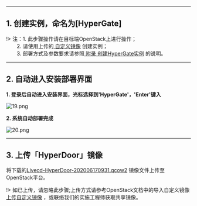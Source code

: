 

---
## 1. 创建实例，命名为[HyperGate] 

!> 注：1. 此步骤操作请在目标端OpenStack上进行操作；</br>
 &ensp; &ensp; &ensp;2. 请使用上传的[ 自定义镜像](https://pubs.vmware.com/vsphere-50/index.jsp?topic=%2Fcom.vmware.vsphere.vm_admin.doc_50%2FGUID-6C847F77-8CB2-4187-BD7F-E7D3D5BD897B.html)
 创建实例；</br>
 &ensp; &ensp; &ensp;3. 部署方式及参数要求请参照[ 附录 创建HyperGate实例](https://pubs.vmware.com/vsphere-50/index.jsp?topic=%2Fcom.vmware.vsphere.vm_admin.doc_50%2FGUID-6C847F77-8CB2-4187-BD7F-E7D3D5BD897B.html) 的说明。
 

---

## 2. 自动进入安装部署界面

**1. 登录后自动进入安装界面，光标选择到'HyperGate'，'Enter'键入**

![19.png](https://oneprocloud.oss-cn-beijing.aliyuncs.com/_images/standalone/aliyun/19.png" ':size=70%')

**2. 系统自动部署完成**

![20.png](https://oneprocloud.oss-cn-beijing.aliyuncs.com/_images/standalone/aliyun/20.png" ':size=70%')

----

## 3. 上传「HyperDoor」镜像

将下载的[Livecd-HyperDoor-202006170931.qcow2](http://office.oneprocloud.com:18888/iso/hypermotion/%e6%9d%ad%e5%b7%9e%e6%94%bf%e5%8a%a1%e4%ba%91/HM_IMG-191227-2020-03-19.raw) 镜像文件上传至OpenStack平台。

!> 如已上传，请忽略此步骤;上传方式请参考OpenStack文档中的导入自定义镜像[上传自定义镜像](https://help.aliyun.com/document_detail/25464.html?spm=5176.11065259.1996646101.searchclickresult.4b5c780dLB7kN3&aly_as=Fk09A1df)
，或联络我们的实施工程师获取共享镜像。

